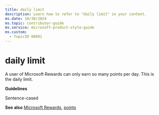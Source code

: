 ```yaml
---
title: daily limit
description: Learn how to refer to "daily limit" in your content.
ms.date: 10/30/2024
ms.topic: contributor-guide
ms.service: microsoft-product-style-guide
ms.custom:
  - TopicID 60891
---
```



# daily limit

A user of Microsoft Rewards can only earn so many points per day. This is the daily limit.  

**Guidelines**  

Sentence-cased

**See also** [Microsoft Rewards](~\a_z_names_terms\m\microsoft-rewards.md), [points](~\a_z_names_terms\p\points.md)  

